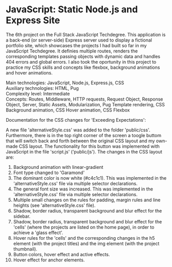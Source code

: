 # JavaScript: Static Node.js and Express Site
 The 6th project on the Full Stack JavaScript Techdegree. This application is a back-end (or server-side) Express server used to display a fictional portfolio site, which showcases the projects I had built so far in my JavaScript Techdegree. It definies multiple routes, renders the corresponding templates passing objects with dynamic data and handles 404 errors and global errors. I also took the oportunity in this project to practice my CSS skills and concepts like flexbox, background animations and hover animations.

 Main technologies: JavaScript, Node.js, Express.js, CSS<br>
 Auxiliary technologies: HTML, Pug<br>
 Complexity level: Intermediate<br>
 Concepts: Routes, Middleware, HTTP requests, Request Object, Response Object, Server, Static Assets, Modularization, Pug Template rendering, CSS Background animation, CSS Hover animation, CSS Flexbox<br>


Documentation for the CSS changes for 'Exceeding Expectations':

A new file 'alternativeStyle.css' was added to the folder 'public/css'. Furthermore, there is in the top right corner of the screen a toogle buttom that will switch back and forth between the original CSS layout and my own-made CSS layout. The functionality for this button was implemented with JavaScript in the file 'script.js' ('public/js'). The changes in the CSS layout are:

1. Background animation with linear-gradient
2. Font type changed to 'Garamond'
3. The dominant color is now white (#c4c1c1). This was implemented in the 'alternativeStyle.css' file via multiple selector declarations.
4. The general font size was increased. This was implemented in the 'alternativeStyle.css' file via multiple selector declarations.
5. Multiple small changes on the rules for padding, margin rules and line heights (see 'alternativeStyle.css' file).
6. Shadow, border radius, transparent background and blur effect for the sidebar.
7. Shadow, border radius, transparent background and blur effect for the 'cells' (where the projects are listed on the home page), in order to achieve a 'glass effect'.
8. Hover rules for the 'cells' and the corresponding changes in the h5 element (with the project titles) and the img element (with the project thumbnail).
9. Button colors, hover effect and active effects.
10. Hover effect for anchor elements.
